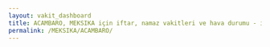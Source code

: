 ```yaml
---
layout: vakit_dashboard
title: ACAMBARO, MEKSIKA için iftar, namaz vakitleri ve hava durumu - ilçe/eyalet seç
permalink: /MEKSIKA/ACAMBARO/
---
```


<script type="text/javascript">
  var GLOBAL_COUNTRY = 'MEKSIKA';
  var GLOBAL_CITY = 'ACAMBARO';
  var GLOBAL_STATE = '';
  var lat = 72;
  var lon = 21;
</script>
